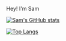 Hey! I'm Sam

[![Sam's GitHub stats](https://github-readme-stats.vercel.app/api?username=sfwells0518&theme=onedark&show_icons=true)](https://github.com/anuraghazra/github-readme-stats)

[![Top Langs](https://github-readme-stats.vercel.app/api/top-langs/?username=sfwells0518&theme=onedark&layout=donut-vertical)](https://github.com/anuraghazra/github-readme-stats)
